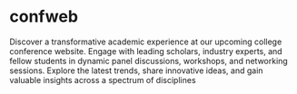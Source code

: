 # confweb
Discover a transformative academic experience at our upcoming college conference website. Engage with leading scholars, industry experts, and fellow students in dynamic panel discussions, workshops, and networking sessions. Explore the latest trends, share innovative ideas, and gain valuable insights across a spectrum of disciplines
